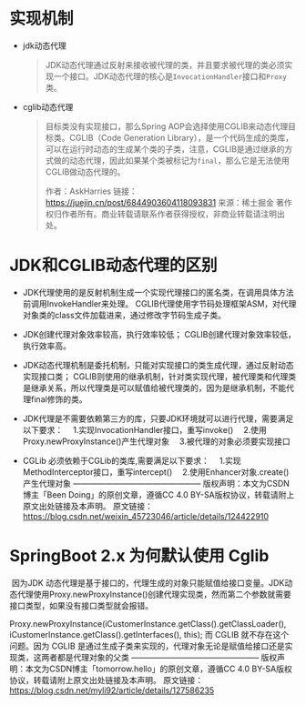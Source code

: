 # 实现机制

- jdk动态代理

  > JDK动态代理通过反射来接收被代理的类，并且要求被代理的类必须实现一个接口。JDK动态代理的核心是`InvocationHandler`接口和`Proxy`类。

- cglib动态代理

  > 目标类没有实现接口，那么Spring AOP会选择使用CGLIB来动态代理目标类。CGLIB（Code Generation Library），是一个代码生成的类库，可以在运行时动态的生成某个类的子类，注意，CGLIB是通过继承的方式做的动态代理，因此如果某个类被标记为`final`，那么它是无法使用CGLIB做动态代理的。
  >
  > 
  >
  > 作者：AskHarries
  > 链接：https://juejin.cn/post/6844903604118093831
  > 来源：稀土掘金
  > 著作权归作者所有。商业转载请联系作者获得授权，非商业转载请注明出处。

#  JDK和CGLIB动态代理的区别
- JDK代理使用的是反射机制生成一个实现代理接口的匿名类，在调用具体方法前调用InvokeHandler来处理。
  CGLIB代理使用字节码处理框架ASM，对代理对象类的class文件加载进来，通过修改字节码生成子类。

- JDK创建代理对象效率较高，执行效率较低；
  CGLIB创建代理对象效率较低，执行效率高。

- JDK动态代理机制是委托机制，只能对实现接口的类生成代理，通过反射动态实现接口类；
  CGLIB则使用的继承机制，针对类实现代理，被代理类和代理类是继承关系，所以代理类是可以赋值给被代理类的，因为是继承机制，不能代理final修饰的类。

- JDK代理是不需要依赖第三方的库，只要JDK环境就可以进行代理，需要满足以下要求：
   1.实现InvocationHandler接口，重写invoke()
     2.使用Proxy.newProxyInstance()产生代理对象
     3.被代理的对象必须要实现接口

- CGLib 必须依赖于CGLib的类库,需要满足以下要求：
   1.实现MethodInterceptor接口，重写intercept()
     2.使用Enhancer对象.create()产生代理对象
  ————————————————
  版权声明：本文为CSDN博主「Been Doing」的原创文章，遵循CC 4.0 BY-SA版权协议，转载请附上原文出处链接及本声明。
  原文链接：https://blog.csdn.net/weixin_45723046/article/details/124422910



# SpringBoot 2.x 为何默认使用 Cglib
​        因为JDK 动态代理是基于接口的，代理生成的对象只能赋值给接口变量。JDK动态代理使用Proxy.newProxyInstance()创建代理实现类，然而第二个参数就需要接口类型，如果没有接口类型就会报错。

Proxy.newProxyInstance(iCustomerInstance.getClass().getClassLoader(), iCustomerInstance.getClass().getInterfaces(), this);
而 CGLIB 就不存在这个问题。因为 CGLIB 是通过生成子类来实现的，代理对象无论是赋值给接口还是实现类，这两者都是代理对象的父类
————————————————
版权声明：本文为CSDN博主「tomorrow.hello」的原创文章，遵循CC 4.0 BY-SA版权协议，转载请附上原文出处链接及本声明。
原文链接：https://blog.csdn.net/myli92/article/details/127586235